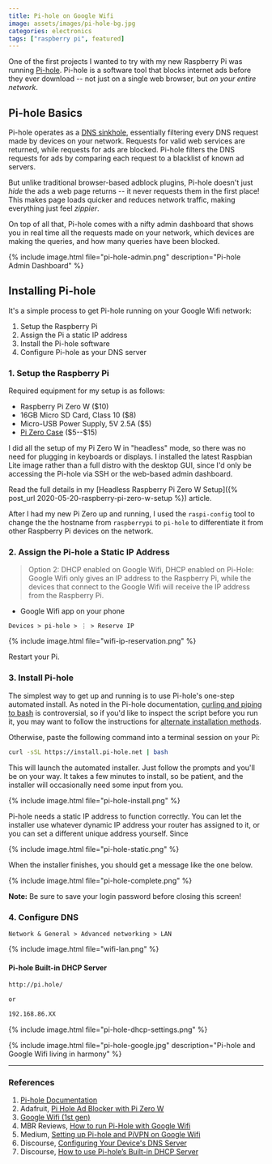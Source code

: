 ```yaml
---
title: Pi-hole on Google Wifi
image: assets/images/pi-hole-bg.jpg
categories: electronics
tags: ["raspberry pi", featured]
---
```


One of the first projects I wanted to try with my new Raspberry Pi was running [Pi-hole](https://pi-hole.net/). Pi-hole is a software tool that blocks internet ads before they ever download -- not just on a single web browser, but _on your entire network_.

## Pi-hole Basics

Pi-hole operates as a [DNS sinkhole](https://en.wikipedia.org/wiki/DNS_sinkhole), essentially filtering every DNS request made by devices on your network. Requests for valid web services are returned, while requests for ads are blocked. Pi-hole filters the DNS requests for ads by comparing each request to a blacklist of known ad servers.

But unlike traditional browser-based adblock plugins, Pi-hole doesn't just _hide_ the ads a web page returns -- it never requests them in the first place! This makes page loads quicker and reduces network traffic, making everything just feel _zippier_.

On top of all that, Pi-hole comes with a nifty admin dashboard that shows you in real time all the requests made on your network, which devices are making the queries, and how many queries have been blocked.

{% include image.html file="pi-hole-admin.png" description="Pi-hole Admin Dashboard" %}

## Installing Pi-hole

It's a simple process to get Pi-hole running on your Google Wifi network:

1. Setup the Raspberry Pi
1. Assign the Pi a static IP address
1. Install the Pi-hole software
1. Configure Pi-hole as your DNS server

### 1. Setup the Raspberry Pi

Required equipment for my setup is as follows:

- Raspberry Pi Zero W (\$10)
- 16GB Micro SD Card, Class 10 (\$8)
- Micro-USB Power Supply, 5V 2.5A (\$5)
- [Pi Zero Case](https://flirc.tv/more/flirc-raspberry-pi-zero-case) (\$5--\$15)

I did all the setup of my Pi Zero W in "headless" mode, so there was no need for plugging in keyboards or displays. I installed the latest Raspbian Lite image rather than a full distro with the desktop GUI, since I'd only be accessing the Pi-hole via SSH or the web-based admin dashboard.

Read the full details in my [Headless Raspberry Pi Zero W Setup]({% post_url 2020-05-20-raspberry-pi-zero-w-setup %}) article.

After I had my new Pi Zero up and running, I used the `raspi-config` tool to change the the hostname from `raspberrypi` to `pi-hole` to differentiate it from other Raspberry Pi devices on the network.

### 2. Assign the Pi-hole a Static IP Address

> Option 2: DHCP enabled on Google Wifi, DHCP enabled on Pi-Hole: Google Wifi only gives an IP address to the Raspberry Pi, while the devices that connect to the Google Wifi will receive the IP address from the Raspberry Pi.

- Google Wifi app on your phone

`Devices > pi-hole > ⋮ > Reserve IP`

{% include image.html file="wifi-ip-reservation.png" %}

Restart your Pi.

### 3. Install Pi-hole

The simplest way to get up and running is to use Pi-hole's one-step automated install. As noted in the Pi-hole documentation, [curling and piping to bash](https://pi-hole.net/2016/07/25/curling-and-piping-to-bash) is controversial, so if you'd like to inspect the script before you run it, you may want to follow the instructions for [alternate installation methods](https://github.com/pi-hole/pi-hole/#alternative-install-methods).

Otherwise, paste the following command into a terminal session on your Pi:

```bash
curl -sSL https://install.pi-hole.net | bash
```

This will launch the automated installer. Just follow the prompts and you'll be on your way. It takes a few minutes to install, so be patient, and the installer will occasionally need some input from you.

{% include image.html file="pi-hole-install.png" %}

Pi-hole needs a static IP address to function correctly. You can let the installer use whatever dynamic IP address your router has assigned to it, or you can set a different unique address yourself. Since

{% include image.html file="pi-hole-static.png" %}

When the installer finishes, you should get a message like the one below.

{% include image.html file="pi-hole-complete.png" %}

<div class="alert alert-primary" role="alert">
  <b>Note:</b> Be sure to save your login password before closing this screen!
</div>

### 4. Configure DNS

`Network & General > Advanced networking > LAN`

{% include image.html file="wifi-lan.png" %}

#### Pi-hole Built-in DHCP Server

```bash
http://pi.hole/

or

192.168.86.XX
```

{% include image.html file="pi-hole-dhcp-settings.png" %}

{% include image.html file="pi-hole-google.jpg" description="Pi-hole and Google Wifi living in harmony" %}

---

### References

1. [Pi-hole Documentation](https://docs.pi-hole.net/)
1. Adafruit, [Pi Hole Ad Blocker with Pi Zero W](https://learn.adafruit.com/pi-hole-ad-blocker-with-pi-zero-w/install-pi-hole)
1. [Google Wifi (1st gen)](https://store.google.com/product/google_wifi_first_gen)
1. MBR Reviews, [How to run Pi-Hole with Google Wifi](https://www.mbreviews.com/pi-hole-google-wifi-raspberry-pi/)
1. Medium, [Setting up Pi-hole and PiVPN on Google Wifi](https://medium.com/@patrikmarin/setting-up-pi-hole-and-pivpn-on-google-wifi-2e8a86947931)
1. Discourse, [Configuring Your Device's DNS Server](https://discourse.pi-hole.net/t/how-do-i-configure-my-devices-to-use-pi-hole-as-their-dns-server/245)
1. Discourse, [How to use Pi-hole’s Built-in DHCP Server](https://discourse.pi-hole.net/t/how-do-i-use-pi-holes-built-in-dhcp-server-and-why-would-i-want-to/3026)
